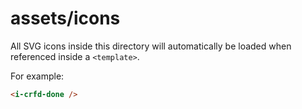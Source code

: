 # assets/icons

All SVG icons inside this directory will automatically be loaded when referenced inside a `<template>`.

For example:
  
```html
<i-crfd-done />
```